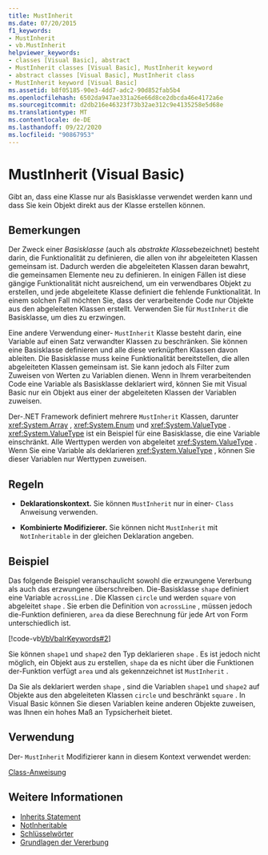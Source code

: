 ```yaml
---
title: MustInherit
ms.date: 07/20/2015
f1_keywords:
- MustInherit
- vb.MustInherit
helpviewer_keywords:
- classes [Visual Basic], abstract
- MustInherit classes [Visual Basic], MustInherit keyword
- abstract classes [Visual Basic], MustInherit class
- MustInherit keyword [Visual Basic]
ms.assetid: b8f05185-90e3-4dd7-adc2-90d852fab5b4
ms.openlocfilehash: 6502da947ae331a26e66d8ce2dbcda46e4172a6e
ms.sourcegitcommit: d2db216e46323f73b32ae312c9e4135258e5d68e
ms.translationtype: MT
ms.contentlocale: de-DE
ms.lasthandoff: 09/22/2020
ms.locfileid: "90867953"
---
```

# <a name="mustinherit-visual-basic"></a>MustInherit (Visual Basic)

Gibt an, dass eine Klasse nur als Basisklasse verwendet werden kann und dass Sie kein Objekt direkt aus der Klasse erstellen können.  
  
## <a name="remarks"></a>Bemerkungen  

 Der Zweck einer *Basisklasse* (auch als *abstrakte Klasse*bezeichnet) besteht darin, die Funktionalität zu definieren, die allen von ihr abgeleiteten Klassen gemeinsam ist. Dadurch werden die abgeleiteten Klassen daran bewahrt, die gemeinsamen Elemente neu zu definieren. In einigen Fällen ist diese gängige Funktionalität nicht ausreichend, um ein verwendbares Objekt zu erstellen, und jede abgeleitete Klasse definiert die fehlende Funktionalität. In einem solchen Fall möchten Sie, dass der verarbeitende Code nur Objekte aus den abgeleiteten Klassen erstellt. Verwenden Sie für `MustInherit` die Basisklasse, um dies zu erzwingen.  
  
 Eine andere Verwendung einer- `MustInherit` Klasse besteht darin, eine Variable auf einen Satz verwandter Klassen zu beschränken. Sie können eine Basisklasse definieren und alle diese verknüpften Klassen davon ableiten. Die Basisklasse muss keine Funktionalität bereitstellen, die allen abgeleiteten Klassen gemeinsam ist. Sie kann jedoch als Filter zum Zuweisen von Werten zu Variablen dienen. Wenn in Ihrem verarbeitenden Code eine Variable als Basisklasse deklariert wird, können Sie mit Visual Basic nur ein Objekt aus einer der abgeleiteten Klassen der Variablen zuweisen.  
  
 Der-.NET Framework definiert mehrere `MustInherit` Klassen, darunter <xref:System.Array> , <xref:System.Enum> und <xref:System.ValueType> . <xref:System.ValueType> ist ein Beispiel für eine Basisklasse, die eine Variable einschränkt. Alle Werttypen werden von abgeleitet <xref:System.ValueType> . Wenn Sie eine Variable als deklarieren <xref:System.ValueType> , können Sie dieser Variablen nur Werttypen zuweisen.  
  
## <a name="rules"></a>Regeln  
  
- **Deklarationskontext.** Sie können `MustInherit` nur in einer- `Class` Anweisung verwenden.  
  
- **Kombinierte Modifizierer.** Sie können nicht `MustInherit` mit `NotInheritable` in der gleichen Deklaration angeben.  
  
## <a name="example"></a>Beispiel  

 Das folgende Beispiel veranschaulicht sowohl die erzwungene Vererbung als auch das erzwungene überschreiben. Die-Basisklasse `shape` definiert eine Variable `acrossLine` . Die Klassen `circle` und werden `square` von abgeleitet `shape` . Sie erben die Definition von `acrossLine` , müssen jedoch die-Funktion definieren, `area` da diese Berechnung für jede Art von Form unterschiedlich ist.  
  
 [!code-vb[VbVbalrKeywords#2](~/samples/snippets/visualbasic/VS_Snippets_VBCSharp/VbVbalrKeywords/VB/Class1.vb#2)]  
  
 Sie können `shape1` und `shape2` den Typ deklarieren `shape` . Es ist jedoch nicht möglich, ein Objekt aus zu erstellen, `shape` da es nicht über die Funktionen der-Funktion verfügt `area` und als gekennzeichnet ist `MustInherit` .  
  
 Da Sie als deklariert werden `shape` , sind die Variablen `shape1` und `shape2` auf Objekte aus den abgeleiteten Klassen `circle` und beschränkt `square` . In Visual Basic können Sie diesen Variablen keine anderen Objekte zuweisen, was Ihnen ein hohes Maß an Typsicherheit bietet.  
  
## <a name="usage"></a>Verwendung  

 Der- `MustInherit` Modifizierer kann in diesem Kontext verwendet werden:  
  
 [Class-Anweisung](../statements/class-statement.md)  
  
## <a name="see-also"></a>Weitere Informationen

- [Inherits Statement](../statements/inherits-statement.md)
- [NotInheritable](notinheritable.md)
- [Schlüsselwörter](../keywords/index.md)
- [Grundlagen der Vererbung](../../programming-guide/language-features/objects-and-classes/inheritance-basics.md)
